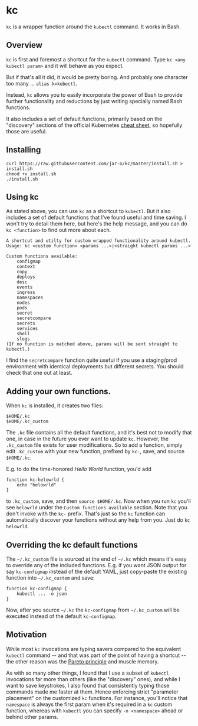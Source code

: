# kc

`kc` is a wrapper function around the `kubectl` command. It works in Bash. 

## Overview

`kc` is first and foremost a shortcut for the `kubectl` command. Type `kc <any
kubectl param>` and it will behave as you expect.

But if that's all it did, it would be pretty boring. And probably one character
too many ... `alias k=kubectl`.

Instead, `kc` allows you to easily incorporate the power of Bash to provide
further functionality and reductions by just writing specially named Bash
functions.

It also includes a set of default functions, primarily based on the "discovery"
sections of the official Kubernetes [cheat
sheet](https://kubernetes.io/docs/reference/kubectl/cheatsheet/#viewing-finding-resources),
so hopefully those are useful.


## Installing

```
curl https://raw.githubusercontent.com/jar-o/kc/master/install.sh > install.sh
chmod +x install.sh
./install.sh
```

## Using kc

As stated above, you can use `kc` as a shortcut to `kubectl`. But it also
includes a set of default functions that I've found useful and time saving. I
won't try to detail them here, but here's the help message, and you can do `kc
<function>` to find out more about each.

```
A shortcut and utilty for custom wrapped functionality around kubectl.
Usage: kc <custom function> <params ...>|<straight kubectl params ...>

Custom functions available:
    configmap
    context
    copy
    deploys
    desc
    events
    ingress
    namespaces
    nodes
    pods
    secret
    secretcompare
    secrets
    services
    shell
    slogs
(If no function is matched above, params will be sent straight to kubectl.)
```

I find the `secretcompare` function quite useful if you use a staging/prod
environment with identical deployments but different secrets. You should check
that one out at least.

## Adding your own functions.

When `kc` is installed, it creates two files:

```
$HOME/.kc
$HOME/.kc_custom
```

The `.kc` file contains all the default functions, and it's best not to modify
that one, in case in the future you ever want to update `kc`. However, the
`.kc_custom` file exists for user modifications. So to add a function, simply
edit `.kc_custom` with your new function, prefixed by `kc-`, save, and source
`$HOME/.kc`.

E.g. to do the time-honored *Hello World* function, you'd add

```
function kc-helowrld {
	echo "helowrld"
}
```

to `.kc_custom`, save, and then `source $HOME/.kc`. Now when you run `kc`
you'll see `helowrld` under the `Custom functions available` section. Note that
you don't invoke with the `kc-` prefix. That's just so the `kc` function can
automatically discover your functions without any help from you. Just do `kc helowrld`.

## Overriding the kc default functions

The `~/.kc_custom` file is sourced at the end of `~/.kc` which means it's easy to
override any of the included functions. E.g. if you want JSON output for say
`kc-configmap` instead of the default YAML, just copy-paste the existing
function into `~/.kc_custom` and save:

```
function kc-configmap {
	kubectl ... -o json
}
```

Now, after you source `~/.kc` the `kc-configmap` from `~/.kc_custom` will be
executed instead of the default `kc-configmap`.

## Motivation

While most `kc` invocations are typing savers compared to the equivalent
`kubectl` command -- and that was part of the point of having a shortcut -- the
other reason was the [Pareto
principle](https://en.wikipedia.org/wiki/Pareto_principle) and muscle memory.

As with so many other things, I found that I use a subset of `kubectl`
invocations far more than others (like the "discovery" ones), and while I want
to save keystrokes, I also found that consistently typing those commands made
me faster at them. Hence enforcing strict "parameter placement" on the
customized `kc` functions. For instance, you'll notice that `namespace` is
always the first param when it's required in a `kc` custom function, whereas
with `kubectl` you can specify `-n <namespace>` ahead or behind other params.
